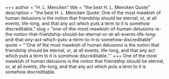 +++
author = "H. L. Mencken"
title = "the best H. L. Mencken Quote"
description = "the best H. L. Mencken Quote: One of the most mawkish of human delusions is the notion that friendship should be eternal, or, at all events, life-long, and that any act which puts a term to it is somehow discreditable."
slug = "one-of-the-most-mawkish-of-human-delusions-is-the-notion-that-friendship-should-be-eternal-or-at-all-events-life-long-and-that-any-act-which-puts-a-term-to-it-is-somehow-discreditable"
quote = '''One of the most mawkish of human delusions is the notion that friendship should be eternal, or, at all events, life-long, and that any act which puts a term to it is somehow discreditable.'''
+++
One of the most mawkish of human delusions is the notion that friendship should be eternal, or, at all events, life-long, and that any act which puts a term to it is somehow discreditable.

